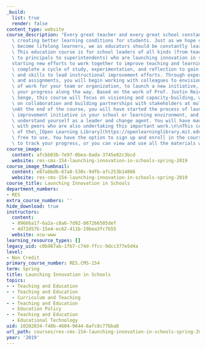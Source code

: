 ```yaml
---
_build:
  list: true
  render: false
content_type: website
course_description: "Every great teacher and every great school constantly work towards\
  \ creating better learning conditions for students. Just as we hope our students\
  \ become lifelong learners, we as educators should be constantly learning and improving.\
  \ This education course is for school leaders of all kinds (from teacher-leaders\
  \ to principals to superintendents) who are launching innovation in schools\u2014\
  starting new efforts to work together to improve teaching and learning.\n\nYou will\
  \ complete a cycle of study, experimentation, and reflection to gain confidence\
  \ and skills to lead instructional improvement efforts. Through experiential activities\
  \ and assignments, you will begin working with colleagues to envision the next level\
  \ of work for your team or organization, to launch a new initiative, and to measure\
  \ your progress along the way. Based on the work of Prof. Justin Reich and Dr. Peter\
  \ Senge, this course will focus on visioning and capacity-building, with an emphasis\
  \ on collaboration and building partnerships with stakeholders at multiple levels.\n\
  \nAt the end of the course, you will have started the process of launching an instructional\
  \ improvement initiative in your school or learning environment, and you will better\
  \ understand yourself as a leader and change agent. You will have made connections\
  \ with peers who are also undertaking this important work.\n\nThis course is part\
  \ of the\_[Open Learning Library](https://openlearninglibrary.mit.edu/), which is\
  \ free to use. You have the option to sign up and enroll in the course if you want\
  \ to track your progress, or you can view and use all the materials without enrolling.\n"
course_image:
  content: afcbb03b-7e97-0bea-8ada-3745e82c3bcd
  website: res-cms-154-launching-innovation-in-schools-spring-2019
course_image_thumbnail:
  content: e67abbdb-67a8-530c-9dfb-afc253b14066
  website: res-cms-154-launching-innovation-in-schools-spring-2019
course_title: Launching Innovation in Schools
department_numbers:
- RES
extra_course_numbers: ''
hide_download: true
instructors:
  content:
  - 89666a17-6a2a-c8a6-7d92-867266505def
  - 4d72d57b-15e4-ec62-411b-19bea3fc7b55
  website: ocw-www
learning_resource_types: []
legacy_uid: c0b987ab-1fb7-c74d-ffcc-9dcc377e5d4a
level:
- Non Credit
primary_course_number: RES.CMS-154
term: Spring
title: Launching Innovation in Schools
topics:
- - Teaching and Education
- - Teaching and Education
  - Curriculum and Teaching
- - Teaching and Education
  - Education Policy
- - Teaching and Education
  - Educational Technology
uid: 10202834-f48b-4604-9644-6afc8c77bba8
url_path: courses/res-cms-154-launching-innovation-in-schools-spring-2019
year: '2019'
---
```

